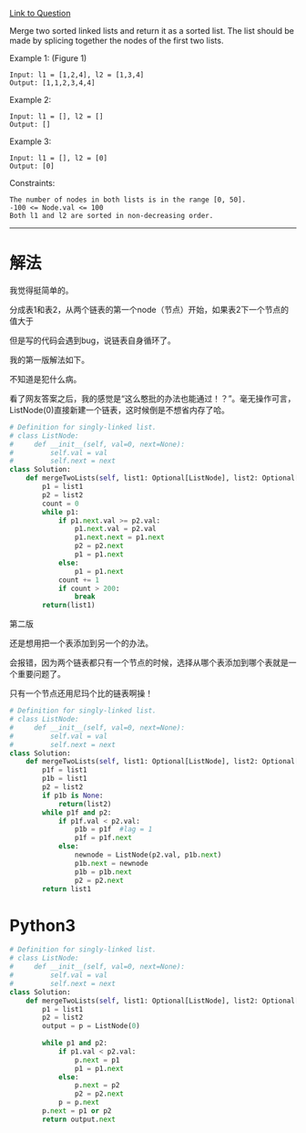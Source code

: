 [Link to Question](https://leetcode.com/explore/interview/card/top-interview-questions-easy/93/linked-list/771/)




Merge two sorted linked lists and return it as a sorted list. The list should be made by splicing together the nodes of the first two lists.

 

Example 1:
(Figure 1)
```
Input: l1 = [1,2,4], l2 = [1,3,4]
Output: [1,1,2,3,4,4]
```
Example 2:
```
Input: l1 = [], l2 = []
Output: []
```
Example 3:
```
Input: l1 = [], l2 = [0]
Output: [0]
 ```

Constraints:
```
The number of nodes in both lists is in the range [0, 50].
-100 <= Node.val <= 100
Both l1 and l2 are sorted in non-decreasing order.
```

-----
# 解法
我觉得挺简单的。

分成表1和表2，从两个链表的第一个node（节点）开始，如果表2下一个节点的值大于

但是写的代码会遇到bug，说链表自身循环了。

我的第一版解法如下。

不知道是犯什么病。

看了网友答案之后，我的感觉是“这么憨批的办法也能通过！？”。毫无操作可言，ListNode(0)直接新建一个链表，这时候倒是不想省内存了哈。

```python
# Definition for singly-linked list.
# class ListNode:
#     def __init__(self, val=0, next=None):
#         self.val = val
#         self.next = next
class Solution:
    def mergeTwoLists(self, list1: Optional[ListNode], list2: Optional[ListNode]) -> Optional[ListNode]:
        p1 = list1
        p2 = list2
        count = 0
        while p1:
            if p1.next.val >= p2.val:
                p1.next.val = p2.val
                p1.next.next = p1.next
                p2 = p2.next
                p1 = p1.next
            else:
                p1 = p1.next
            count += 1
            if count > 200: 
                break
        return(list1)
```

第二版

还是想用把一个表添加到另一个的办法。

会报错，因为两个链表都只有一个节点的时候，选择从哪个表添加到哪个表就是一个重要问题了。

只有一个节点还用尼玛个比的链表啊操！

```python
# Definition for singly-linked list.
# class ListNode:
#     def __init__(self, val=0, next=None):
#         self.val = val
#         self.next = next
class Solution:
    def mergeTwoLists(self, list1: Optional[ListNode], list2: Optional[ListNode]) -> Optional[ListNode]:
        p1f = list1
        p1b = list1
        p2 = list2
        if p1b is None:
            return(list2)
        while p1f and p2:
            if p1f.val < p2.val:
                p1b = p1f  #lag = 1
                p1f = p1f.next
            else:
                newnode = ListNode(p2.val, p1b.next)
                p1b.next = newnode
                p1b = p1b.next
                p2 = p2.next
        return list1

```


# Python3
```python
# Definition for singly-linked list.
# class ListNode:
#     def __init__(self, val=0, next=None):
#         self.val = val
#         self.next = next
class Solution:
    def mergeTwoLists(self, list1: Optional[ListNode], list2: Optional[ListNode]) -> Optional[ListNode]:
        p1 = list1
        p2 = list2
        output = p = ListNode(0)
        
        while p1 and p2:
            if p1.val < p2.val:
                p.next = p1
                p1 = p1.next
            else:
                p.next = p2
                p2 = p2.next
            p = p.next
        p.next = p1 or p2
        return output.next
```